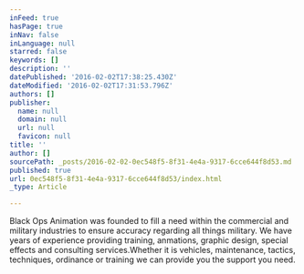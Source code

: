 ```yaml
---
inFeed: true
hasPage: true
inNav: false
inLanguage: null
starred: false
keywords: []
description: ''
datePublished: '2016-02-02T17:38:25.430Z'
dateModified: '2016-02-02T17:31:53.796Z'
authors: []
publisher:
  name: null
  domain: null
  url: null
  favicon: null
title: ''
author: []
sourcePath: _posts/2016-02-02-0ec548f5-8f31-4e4a-9317-6cce644f8d53.md
published: true
url: 0ec548f5-8f31-4e4a-9317-6cce644f8d53/index.html
_type: Article

---
```

Black Ops Animation was founded to fill a need within the commercial and military industries to ensure accuracy regarding all things military. We have years of experience providing training, anmations, graphic design, special effects and consulting services.Whether it is vehicles, maintenance, tactics, techniques, ordinance or training we can provide you the support you need.